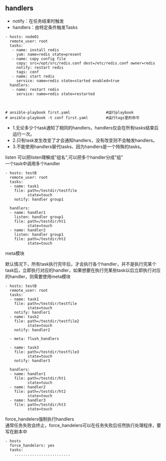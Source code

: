 handlers
---
- notify：在任务结束时触发  
- handlers：由特定条件触发Tasks  
```
- hosts: node01
  remote_user: root
  tasks:
   - name: install redis
     yum: name=redis state=present
   - name: copy config file
     copy: src=/opt/src/redis.conf dest=/etc/redis.conf owner=redis
     notify: restart redis
     tags: conf
   - name: start redis
     service: name=redis state=started enabled=true
  handlers:
   - name: restart redis
     service: name=redis state=restarted



# ansible-playbook first.yaml                #运行playbook
# ansible-playbook -t conf first.yaml        #运行tags里的命令
```  
- 1.无论多少个task通知了相同的handlers，handlers仅会在所有tasks结束后运行一次。
- 2.只有task发生改变了才会通知handlers，没有改变则不会触发handlers。
- 3.不能使用handlers替代tasks、因为handlers是一个特殊的tasks。


listen 可以把listen理解成"组名",可以把多个handler分成"组"  
一个task中调用多个handler
```
- hosts: testB
  remote_user: root
  tasks:
  - name: task1
    file: path=/testdir/testfile
          state=touch
    notify: handler group1

  handlers:
  - name: handler1
    listen: handler group1
    file: path=/testdir/ht1
          state=touch
  - name: handler2
    listen: handler group1
    file: path=/testdir/ht2
          state=touch
```

meta模块

默认情况下，所有task执行完毕后，才会执行各个handler，并不是执行完某个task后，立即执行对应的handler，如果想要在执行完某些task以后立即执行对应的handler，则需要使用meta模块
```
- hosts: testB
  remote_user: root
  tasks:
  - name: task1
    file: path=/testdir/testfile
          state=touch
    notify: handler1
  - name: task2
    file: path=/testdir/testfile2
          state=touch
    notify: handler2

  - meta: flush_handlers

  - name: task3
    file: path=/testdir/testfile3
          state=touch
    notify: handler3

  handlers:
  - name: handler1
    file: path=/testdir/ht1
          state=touch
  - name: handler2
    file: path=/testdir/ht2
          state=touch
  - name: handler3
    file: path=/testdir/ht3
          state=touch
```

force_handelers强制执行handlers  
通常任务失败会终止，force_handelers可以在任务失败后任然执行处理程序，要写在剧本中
```
- hosts
  force_handelers: yes
  tasks: 
    .........................
```
